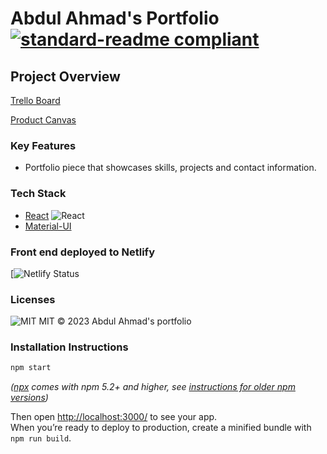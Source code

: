 # Abdul Ahmad's Portfolio [![standard-readme compliant](https://img.shields.io/badge/standard--readme-OK-green.svg?style=flat-square)](https://github.com/RichardLitt/standard-readme)

## Project Overview

[Trello Board](https://trello.com/b/AhORJZag/labs13-school-cloud)

[Product Canvas](https://docs.google.com/document/d/16Vk_nvEgRby8hfZROtnxEASSR3nSWivKVPA2nKoVDX0/edit#heading=h.vxc4myjh3d6x)
### Key Features

- Portfolio piece that showcases skills, projects and contact information.
### Tech Stack

- [React](https://reactjs.org/) ![React](https://img.shields.io/badge/react-v16.7.0--alpha.2-blue.svg)
- [Material-UI](https://material-ui.com/)
### Front end deployed to Netlify
[![Netlify Status](https://64543572be49bf22c4b39966--sparkling-pudding-e7f929.netlify.app/)
### Licenses

![MIT](https://img.shields.io/packagist/l/doctrine/orm.svg) MIT © 2023 Abdul Ahmad's portfolio
### Installation Instructions

```sh
npm start
```

_([npx](https://medium.com/@maybekatz/introducing-npx-an-npm-package-runner-55f7d4bd282b) comes with npm 5.2+ and higher, see [instructions for older npm versions](https://gist.github.com/gaearon/4064d3c23a77c74a3614c498a8bb1c5f))_

Then open [http://localhost:3000/](http://localhost:3000/) to see your app.<br>
When you’re ready to deploy to production, create a minified bundle with `npm run build`.

